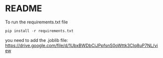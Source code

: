 # README

To run the requirements.txt file
```python
pip install -r requirements.txt
```
you need to add the .joblib file: https://drive.google.com/file/d/1UbxBWDbCiJPpfsnS0oWttk3CIq8uP7NL/view
